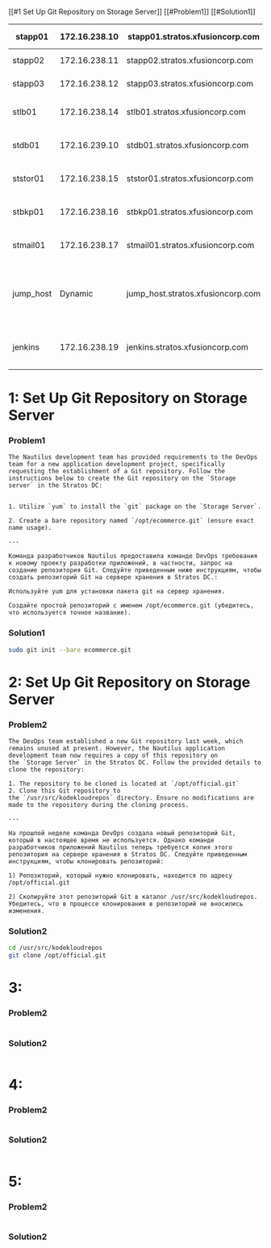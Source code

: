 [[#1 Set Up Git Repository on Storage Server]]
	[[#Problem1]]
	[[#Solution1]]

| stapp01   | 172.16.238.10 | stapp01.stratos.xfusioncorp.com   | tony    | Ir0nM@n    | Nautilus App 1                 |
| --------- | ------------- | --------------------------------- | ------- | ---------- | ------------------------------ |
| stapp02   | 172.16.238.11 | stapp02.stratos.xfusioncorp.com   | steve   | Am3ric@    | Nautilus App 2                 |
| stapp03   | 172.16.238.12 | stapp03.stratos.xfusioncorp.com   | banner  | BigGr33n   | Nautilus App 3                 |
| stlb01    | 172.16.238.14 | stlb01.stratos.xfusioncorp.com    | loki    | Mischi3f   | Nautilus HTTP LBR              |
| stdb01    | 172.16.239.10 | stdb01.stratos.xfusioncorp.com    | peter   | Sp!dy      | Nautilus DB Server             |
| ststor01  | 172.16.238.15 | ststor01.stratos.xfusioncorp.com  | natasha | Bl@kW      | Nautilus Storage Server        |
| stbkp01   | 172.16.238.16 | stbkp01.stratos.xfusioncorp.com   | clint   | H@wk3y3    | Nautilus Backup Server         |
| stmail01  | 172.16.238.17 | stmail01.stratos.xfusioncorp.com  | groot   | Gr00T123   | Nautilus Mail Server           |
| jump_host | Dynamic       | jump_host.stratos.xfusioncorp.com | thor    | mjolnir123 | Jump Server to Access Stork DC |
| jenkins   | 172.16.238.19 | jenkins.stratos.xfusioncorp.com   | jenkins | j@rv!s     | Jenkins Server for CI/CD       |


# 1: Set Up Git Repository on Storage Server
### Problem1
```text
The Nautilus development team has provided requirements to the DevOps team for a new application development project, specifically requesting the establishment of a Git repository. Follow the instructions below to create the Git repository on the `Storage server` in the Stratos DC:  
  

1. Utilize `yum` to install the `git` package on the `Storage Server`.    
    
2. Create a bare repository named `/opt/ecommerce.git` (ensure exact name usage).

---

Команда разработчиков Nautilus предоставила команде DevOps требования к новому проекту разработки приложений, в частности, запрос на создание репозитория Git. Следуйте приведенным ниже инструкциям, чтобы создать репозиторий Git на сервере хранения в Stratos DC.:  
  
Используйте yum для установки пакета git на сервер хранения.  
  
Создайте простой репозиторий с именем /opt/ecommerce.git (убедитесь, что используется точное название).
```

### Solution1
```bash
sudo git init --bare ecommerce.git
```



# 2: Set Up Git Repository on Storage Server
### Problem2
```text
The DevOps team established a new Git repository last week, which remains unused at present. However, the Nautilus application development team now requires a copy of this repository on the `Storage Server` in the Stratos DC. Follow the provided details to clone the repository:  

1. The repository to be cloned is located at `/opt/official.git`      
2. Clone this Git repository to the `/usr/src/kodekloudrepos` directory. Ensure no modifications are made to the repository during the cloning process.

---

На прошлой неделе команда DevOps создала новый репозиторий Git, который в настоящее время не используется. Однако команде разработчиков приложений Nautilus теперь требуется копия этого репозитория на сервере хранения в Stratos DC. Следуйте приведенным инструкциям, чтобы клонировать репозиторий:  
  
1) Репозиторий, который нужно клонировать, находится по адресу /opt/official.git
  
2) Скопируйте этот репозиторий Git в каталог /usr/src/kodekloudrepos. Убедитесь, что в процессе клонирования в репозиторий не вносились изменения.
```

### Solution2
```bash
cd /usr/src/kodekloudrepos
git clone /opt/official.git
```



# 3: 
### Problem2
```text
```

### Solution2
```bash

```



# 4: 
### Problem2
```text
```

### Solution2
```bash

```



# 5: 
### Problem2
```text
```

### Solution2
```bash

```
